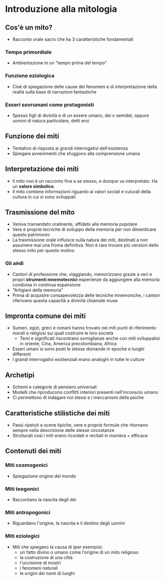 # Introduzione alla mitologia

## Cos'è un mito?

- Racconto orale sacro che ha 3 caratteristiche fondamentali

### Tempo primordiale

- Ambientazione in un "tempo prima del tempo"

### Funzione eziologica

- Cioè di spiegazione delle cause dei fenomeni e di interpretazione della realtà sulla base di narrazioni fantastiche

### Esseri sovrumani come protagonisti

- Spesso figli di divinità e di un essere umano, dei o semidei, oppure uomini di natura particolare, detti eroi

## Funzione dei miti

- Tentativo di risposta ai grandi interrogativi dell'esistenza
- Spiegare avvenimenti che sfuggono alla comprensione umana

## Interpretazione dei miti

- Il mito non è un racconto fine a se stesso, e dunque va interpretato. Ha un **valore simbolico**.
- Il mito contiene informazioni riguardo ai valori sociali e culurali della cultura in cui si sono sviluppati

## Trasmissione del mito

- Veniva tramandato oralmente, affidato alla memoria popolare
- Vere e proprie tecniche di sviluppo della memoria per non dimenticare questo patrimonio
- La trasmissione orale influisce sulla natura dei miti, destinati a non assumere mai una froma definitiva. Non è raro trovare più versioni dello stesso mito per questo motivo

### Gli aèdi

- Cantori di professione che, viaggiando, memorizzano grazie a veri e propri **strumenti mnemotecnici** esperienze da aggiungere alla memoria condivisa in continua espansione
- "Artigiani della memoria"
- Prima di acquisire consapevolezza delle tecniche mnemoniche, i cantori riferivano questa capacità a divinità chiamate muse

## Impronta comune dei miti

- Sumeri, egizi, greci e romani hanno trovato nei miti punti di riferimento morali e religiosi sui quali costruire le loro società
	- Temi e significati riscontrano somiglianze anche con miti sviluppatisi in oriente, Cina, America precolombiana, Africa
- Esseri umani si sono posti le stesse domande in epoche e luoghi differenti
- I grandi interrogativi esistenziali erano analoghi in tutte le culture

## Archetipi

- Schemi e categorie di pensiero universali
- Modelli che riproducono conflitti interiori presenti nell'inconscio umano
- Ci permettono di indagare noi stessi e i meccanismi della psiche

## Caratteristiche stilistiche dei miti

- Passi ripetuti e scene tipiche, vere e proprie formule che ritornano sempre nella descrizione delle stesse circostanze
- Strutturati così i miti erano ricordati e recitati in maniera + efficace

## Contenuti dei miti

### Miti cosmogonici

- Spiegazione origine del mondo

### Miti teogonici

- Raccontano la nascita degli dei

### Miti antropogonici

- Riguardano l'origine, la nascita e il destino degli uomini

### Miti eziologici

- Miti che spiegano la causa di (per esempio):
	- un fatto divino o umano come l'origine di un mito religioso
	- la costruzione di una città
	- l'uccisione di mostri
	- i fenomeni naturali
	- le origini dei nomi di luoghi
